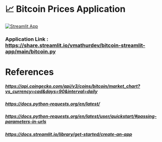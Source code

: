 # 📈 Bitcoin Prices Application

[![Streamlit App](https://static.streamlit.io/badges/streamlit_badge_black_white.svg)](https://share.streamlit.io/vmathurdev/bitcoin-streamlit-app/main/bitcoin.py)

### Application Link :  https://share.streamlit.io/vmathurdev/bitcoin-streamlit-app/main/bitcoin.py

# References
##### https://api.coingecko.com/api/v3/coins/bitcoin/market_chart?vs_currency=cad&days=90&interval=daily
##### https://docs.python-requests.org/en/latest/
##### https://docs.python-requests.org/en/latest/user/quickstart/#passing-parameters-in-urls
##### https://docs.streamlit.io/library/get-started/create-an-app
